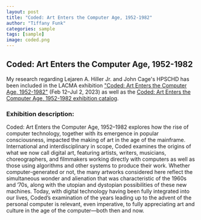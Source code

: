 ```yaml
---
layout: post
title: "Coded: Art Enters the Computer Age, 1952-1982"
author: "Tiffany Funk"
categories: sample
tags: [sample]
image: coded.png
---
```


## Coded: Art Enters the Computer Age, 1952-1982

My research regarding Lejaren A. Hiller Jr. and John Cage's HPSCHD has been included in the LACMA exhibition ["Coded: Art Enters the Computer Age, 1952-1982"](https://www.lacma.org/art/exhibition/coded-art-enters-computer-age-1952-1982) (Feb 12–Jul 2, 2023) as well as the [Coded: Art Enters the Computer Age, 1952-1982 exhibition catalog](https://www.thelacmastore.org/collections/coded-art-enters-the-computer-age-1952-1982/products/coded).

### Exhibition description:

Coded: Art Enters the Computer Age, 1952–1982 explores how the rise of computer technology, together with its emergence in popular consciousness, impacted the making of art in the age of the mainframe. International and interdisciplinary in scope, Coded examines the origins of what we now call digital art, featuring artists, writers, musicians, choreographers, and filmmakers working directly with computers as well as those using algorithms and other systems to produce their work. Whether computer-generated or not, the many artworks considered here reflect the simultaneous wonder and alienation that was characteristic of the 1960s and ’70s, along with the utopian and dystopian possibilities of these new machines. Today, with digital technology having been fully integrated into our lives, Coded’s examination of the years leading up to the advent of the personal computer is relevant, even imperative, to fully appreciating art and culture in the age of the computer—both then and now.

